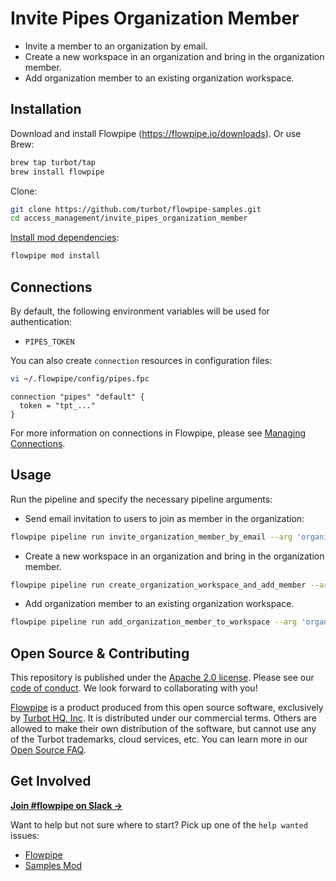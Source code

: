 # Invite Pipes Organization Member

- Invite a member to an organization by email.
- Create a new workspace in an organization and bring in the organization member.
- Add organization member to an existing organization workspace.

## Installation

Download and install Flowpipe (https://flowpipe.io/downloads). Or use Brew:

```sh
brew tap turbot/tap
brew install flowpipe
```

Clone:

```sh
git clone https://github.com/turbot/flowpipe-samples.git
cd access_management/invite_pipes_organization_member
```

[Install mod dependencies](https://flowpipe.io/docs/build/mod-dependencies#mod-dependencies):

```sh
flowpipe mod install
```

## Connections

By default, the following environment variables will be used for authentication:

- `PIPES_TOKEN`

You can also create `connection` resources in configuration files:

```sh
vi ~/.flowpipe/config/pipes.fpc
```

```hcl
connection "pipes" "default" {
  token = "tpt_..."
}
```

For more information on connections in Flowpipe, please see [Managing Connections](https://flowpipe.io/docs/run/connections).

## Usage

Run the pipeline and specify the necessary pipeline arguments:

- Send email invitation to users to join as member in the organization:

```sh
flowpipe pipeline run invite_organization_member_by_email --arg 'organization_handle=acme-demo' --arg 'email=acmeuser01@example.org'
```

- Create a new workspace in an organization and bring in the organization member.

```sh
flowpipe pipeline run create_organization_workspace_and_add_member --arg 'organization_handle=acme-demo' --arg 'workspace_handle=demoworkspace' --arg 'member_handle=acmeuser01-icbc'
```

- Add organization member to an existing organization workspace.

```sh
flowpipe pipeline run add_organization_member_to_workspace --arg 'organization_handle=acme-demo' --arg 'workspace_handle=demoworkspace' --arg 'member_handle=acmeuser01-icbc'
```

## Open Source & Contributing

This repository is published under the [Apache 2.0 license](https://www.apache.org/licenses/LICENSE-2.0). Please see our [code of conduct](https://github.com/turbot/.github/blob/main/CODE_OF_CONDUCT.md). We look forward to collaborating with you!

[Flowpipe](https://flowpipe.io) is a product produced from this open source software, exclusively by [Turbot HQ, Inc](https://turbot.com). It is distributed under our commercial terms. Others are allowed to make their own distribution of the software, but cannot use any of the Turbot trademarks, cloud services, etc. You can learn more in our [Open Source FAQ](https://turbot.com/open-source).

## Get Involved

**[Join #flowpipe on Slack →](https://flowpipe.io/community/join)**

Want to help but not sure where to start? Pick up one of the `help wanted` issues:

- [Flowpipe](https://github.com/turbot/flowpipe/labels/help%20wanted)
- [Samples Mod](https://github.com/turbot/flowpipe-samples/labels/help%20wanted)
